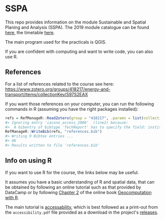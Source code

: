 
<!-- README.md is generated from README.Rmd. Please edit that file -->
SSPA
====

This repo provides information on the module Sustainable and Spatial Planing and Analysis (SSPA). The 2019 module catalogue can be found [here](http://webprod3.leeds.ac.uk/catalogue/dynmodules.asp?Y=201819&M=TRAN-5115M), the timetable [here](http://timetable.leeds.ac.uk/teaching/201819/reporting/Individual?objectclass=module&idtype=name&identifier=TRAN5115M01&&template=SWSCUST+module+Individual&days=1-7&weeks=1-52&periods=1-21).

The main program used for the practicals is QGIS.

If you are confident with computing and want to write code, you can also use R.

References
----------

For a list of references related to the course see here: <https://www.zotero.org/groups/418217/energy-and-transport/items/collectionKey/S97S2EAX>

If you want those references on your computer, you can run the following commands in R (assuming you have the right packages installed):

``` r
refs = RefManageR::ReadZotero(group = "418217", .params = list(collection = "S97S2EAX", limit = 100))
#> Ignoring entry 'iacono_access_2008'  (line2) because:
#>  A bibentry of bibtype 'TechReport' has to specify the field: institution
RefManageR::WriteBib(refs, "references.bib")
#> Writing 9 Bibtex entries ...
#> OK
#> Results written to file 'references.bib'
```

Info on using R
---------------

If you want to use R for the course, the links below may be useful.

It assumes you have a basic understanding of R and spatial data, that can be obtained by following an online tutorial such as that provided by DataCamp or by following [Chapter 2](https://geocompr.robinlovelace.net/spatial-class.html) of the online book [Geocomputation with R](https://geocompr.robinlovelace.net/).

The main tutorial is [accessability](https://github.com/ITSLeeds/SSPA/blob/master/accessability.Rmd), which is best followed as a print-out from the `accessibility.pdf` file provided as a download in the project's [releases](https://github.com/ITSLeeds/SSPA/releases).

<!-- Before starting you sould download the project repo (which contains the necessary data) from: [github.com/ITSLeeds/SSPA/archive/master.zip](https://github.com/ITSLeeds/SSPA/archive/master.zip). -->
